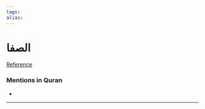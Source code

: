 ```yaml
---
tags: 
alias: 
---
```


# الصفا

[Reference](https://corpus.quran.com/concept.jsp?id=al-safa)

### Mentions in Quran
- 

---


